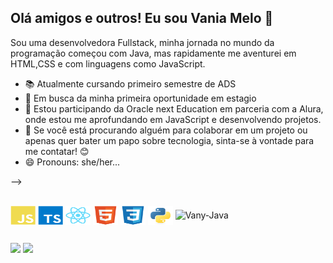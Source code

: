 ## Olá amigos e outros! Eu sou Vania Melo 👋
Sou uma desenvolvedora Fullstack, minha jornada no mundo da programação começou com Java, mas rapidamente me aventurei em HTML,CSS e com linguagens como JavaScript.

- 📚 Atualmente cursando primeiro semestre de ADS
- 🔭 Em busca da minha primeira oportunidade em estagio
- 🌱 Estou participando da Oracle next Education em parceria com a Alura, onde estou me aprofundando em JavaScript e desenvolvendo projetos.
- 👯 Se você está procurando alguém para colaborar em um projeto ou apenas quer bater um papo sobre tecnologia, sinta-se à vontade para me contatar! 😊
- 😄 Pronouns: she/her...

-->
<div style="display: inline_block"><br>
  <img align="center" alt="Vany-Js" height="30" width="40" src="https://raw.githubusercontent.com/devicons/devicon/master/icons/javascript/javascript-plain.svg">
  <img align="center" alt="Vany-Ts" height="30" width="40" src="https://raw.githubusercontent.com/devicons/devicon/master/icons/typescript/typescript-plain.svg">
  <img align="center" alt="Vany-React" height="30" width="40" src="https://raw.githubusercontent.com/devicons/devicon/master/icons/react/react-original.svg">
  <img align="center" alt="Vany-HTML" height="30" width="40" src="https://raw.githubusercontent.com/devicons/devicon/master/icons/html5/html5-original.svg">
  <img align="center" alt="Vany-CSS" height="30" width="40" src="https://raw.githubusercontent.com/devicons/devicon/master/icons/css3/css3-original.svg">
  <img align="center" alt="Vany-Python" height="30" width="40" src="https://raw.githubusercontent.com/devicons/devicon/master/icons/python/python-original.svg">
  <img align="center" alt="Vany-Java" height="30" width="40" src="https://cdn.jsdelivr.net/gh/devicons/devicon@latest/icons/java/java-original.svg" />
</div>

 ##
 
<div> 
  <a href = "mailto:vaniabeatriz999@gmail.com"><img src="https://img.shields.io/badge/-Gmail-%23333?style=for-the-badge&logo=gmail&logoColor=white" target="_blank"></a>
  <a href="https://www.linkedin.com/in/vania-melo/" target="_blank"><img src="https://img.shields.io/badge/-LinkedIn-%230077B5?style=for-the-badge&logo=linkedin&logoColor=white" target="_blank"></a> 
  
</div>
